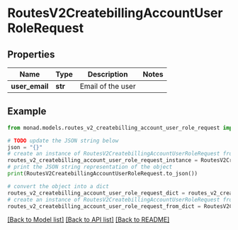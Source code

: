 # RoutesV2CreatebillingAccountUserRoleRequest


## Properties

Name | Type | Description | Notes
------------ | ------------- | ------------- | -------------
**user_email** | **str** | Email of the user | 

## Example

```python
from monad.models.routes_v2_createbilling_account_user_role_request import RoutesV2CreatebillingAccountUserRoleRequest

# TODO update the JSON string below
json = "{}"
# create an instance of RoutesV2CreatebillingAccountUserRoleRequest from a JSON string
routes_v2_createbilling_account_user_role_request_instance = RoutesV2CreatebillingAccountUserRoleRequest.from_json(json)
# print the JSON string representation of the object
print(RoutesV2CreatebillingAccountUserRoleRequest.to_json())

# convert the object into a dict
routes_v2_createbilling_account_user_role_request_dict = routes_v2_createbilling_account_user_role_request_instance.to_dict()
# create an instance of RoutesV2CreatebillingAccountUserRoleRequest from a dict
routes_v2_createbilling_account_user_role_request_from_dict = RoutesV2CreatebillingAccountUserRoleRequest.from_dict(routes_v2_createbilling_account_user_role_request_dict)
```
[[Back to Model list]](../README.md#documentation-for-models) [[Back to API list]](../README.md#documentation-for-api-endpoints) [[Back to README]](../README.md)


